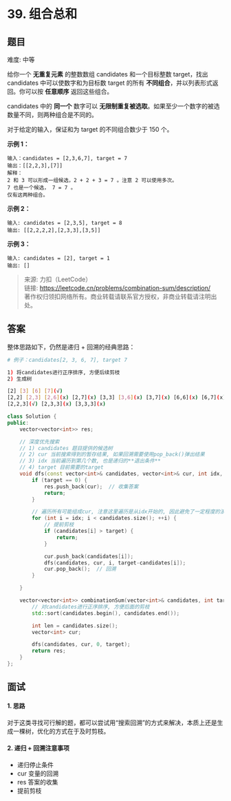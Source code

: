 # 39. 组合总和

## 题目

难度: 中等

给你一个 **无重复元素** 的整数数组 candidates 和一个目标整数 target，找出 candidates 中可以使数字和为目标数 target 的所有 **不同组合**，并以列表形式返回。你可以按 **任意顺序** 返回这些组合。

candidates 中的 **同一个** 数字可以 **无限制重复被选取**。如果至少一个数字的被选数量不同，则两种组合是不同的。

对于给定的输入，保证和为 target 的不同组合数少于 150 个。

**示例 1：**

```
输入：candidates = [2,3,6,7], target = 7
输出：[[2,2,3],[7]]
解释：
2 和 3 可以形成一组候选，2 + 2 + 3 = 7 。注意 2 可以使用多次。
7 也是一个候选， 7 = 7 。
仅有这两种组合。
```

**示例 2：**

```
输入: candidates = [2,3,5], target = 8
输出: [[2,2,2,2],[2,3,3],[3,5]]
```

**示例 3：**

```
输入: candidates = [2], target = 1
输出: []

```

> 来源: 力扣（LeetCode）  
> 链接: <https://leetcode.cn/problems/combination-sum/description/>  
> 著作权归领扣网络所有。商业转载请联系官方授权，非商业转载请注明出处。

## 答案

整体思路如下，仍然是递归 + 回溯的经典思路：

```bash
# 例子：candidates[2, 3, 6, 7], target 7

1) 将candidates进行正序排序, 方便后续剪枝
2) 生成树

[2] [3] [6] [7](√)
[2,2] [2,3] [2,6](x) [2,7](x) [3,3] [3,6](x) [3,7](x) [6,6](x) [6,7](x)
[2,2,3](√) [2,3,3](x) [3,3,3](x)
```

```c++
class Solution {
public:
    vector<vector<int>> res;

    // 深度优先搜索
    // 1) candidates 题目提供的候选树
    // 2) cur 当前搜索得到的暂存结果, 如果回溯需要使用pop_back()弹出结果
    // 3) idx 当前遍历到第几个数, 也是递归的**退出条件**
    // 4) target 目前需要的target
    void dfs(const vector<int>& candidates, vector<int>& cur, int idx, int target) {
        if (target == 0) {
            res.push_back(cur);  // 收集答案
            return;
        }

        // 遍历所有可能组成cur, 注意这里遍历是从idx开始的, 因此避免了一定程度的浪费
        for (int i = idx; i < candidates.size(); ++i) {
            // 提前剪枝
            if (candidates[i] > target) {
                return;
            }

            cur.push_back(candidates[i]);
            dfs(candidates, cur, i, target-candidates[i]);
            cur.pop_back();  // 回溯
        }

    }

    vector<vector<int>> combinationSum(vector<int>& candidates, int target) {
        // 对candidates进行正序排序, 方便后面的剪枝
        std::sort(candidates.begin(), candidates.end());

        int len = candidates.size();
        vector<int> cur;

        dfs(candidates, cur, 0, target);
        return res;
    }
};
```

## 面试

#### 1. 思路

对于这类寻找可行解的题，都可以尝试用“搜索回溯”的方式来解决，本质上还是生成一棵树，优化的方式在于及时剪枝。

#### 2. 递归 + 回溯注意事项

* 递归停止条件
* cur 变量的回溯
* res 答案的收集
* 提前剪枝
